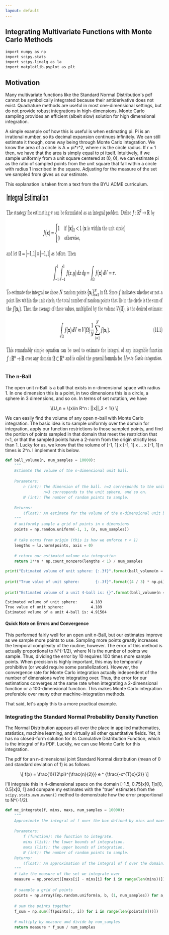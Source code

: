 ```yaml
---
layout: default
---
```


## Integrating Multivariate Functions with Monte Carlo Methods

<script type="text/javascript" async="" src="https://cdnjs.cloudflare.com/ajax/libs/mathjax/2.7.4/MathJax.js?config=TeX-MML-AM_CHTML"></script>  


```
import numpy as np
import scipy.stats 
import scipy.linalg as la 
import matplotlib.pyplot as plt 
```


## Motivation

Many multivariate functions like the Standard Normal Distribution's pdf cannot be symbolically integrated because their antiderivative does not exist. Quadrature methods are useful in most one-dimensional settings, but do not provide robust integrations in high-dimensions. Monte Carlo sampling provides an efficient (albeit slow) solution for high dimensional integration. 

A simple example oof how this is useful is when estimating pi. Pi is an irrational number, so its decimal expansion continues infinitely. We can still estimate it though, oone way being through Monte Carlo integration. We know the area of a circle is A = pi*r^2, where r is the circle radius. If r = 1 then, we have that the area is simply equal to pi itself. Intuitively, if we sample uniformly from a unit square centered at (0, 0), we can estimate pi as the ratio of sampled points from the unit square that fall within a circle with radius 1 inscribed in the square. Adjusting for the measure of the set we sampled from gives us our estimate. 

This explanation is taken from a text from the BYU ACME curriculum. 

<img src="integration.jpg" width="900" height="550"> 



### The n-Ball 

The open unit n-Ball is a ball that exists in n-dimensional space with radius 1. In one dimension this is a point, in two dimensions this is a circle, a sphere in 3 dimensions, and so on. In terms of set notation, we have 

<p><span class="math display">\[U_n = \{x\in R^n : ||x||_2 < 1\} \]</span></p> 

We can easily find the volume of any open n-ball with Monte Carlo integration. The basic idea is to sample uniformly over the domain for integration, apply our function restrictions to those sampled points, and find the portion of points sampled in that domain that meet the restriction that r<1, or that the sampled points have a 2-norm from the origin strictly less than 1. Lucky for us, we know that the volume of [-1, 1] x [-1, 1] x ... x [-1, 1] n times is 2^n. I implement this below. 

```python 
def ball_volume(n, num_samples = 10000):
    """
    Estimate the volume of the n-dimensional unit ball.

    Parameters:
        n (int): The dimension of the ball. n=2 corresponds to the unit circle,
                 n=3 corresponds to the unit sphere, and so on.
        N (int): The number of random points to sample.

    Returns:
        (float): An estimate for the volume of the n-dimensional unit ball.
    """
    # uniformly sample a grid of points in n dimensions 
    points = np.random.uniform(-1, 1, (n, num_samples))  

    # take norms from origin (this is how we enforce r < 1)  
    lengths = la.norm(points, axis = 0)

    # return our estimated volume via integration  
    return 2**n * np.count_nonzero(lengths < 1) / num_samples 
```
```python 
print("Estimated volume of unit sphere: {:.3f}".format(ball_volume(n = 3, N = 10**6)))

print("True value of unit sphere:       {:.3f}".format((4 / 3) * np.pi))

print("Estimated volume of a unit 4-ball is: {}".format(ball_volume(n = 4, N = 10**5))) 
```
```
Estimated volume of unit sphere:      4.183
True value of unit sphere:            4.189
Estimated volume of a unit 4-ball is: 4.91504
```

#### Quick Note on Errors and Convergence 
This performed fairly well for an open unit n-Ball, but our estimates improve as we sample more points to use. Sampling more points greatly increases the temporal complexity of the routine, however. The error of this method is actually proportional to N^(-1/2), where N
is the number of points we sample. Thus, dividing the error by 10 requires 100 times more sample points. When precision is highly important, this may be temporally prohibitive (or would require some parallelization). However, the convergence rate for Monte Carlo integration actually independent of the number of dimensions we're integrating over. Thus, the error for our estimations converges at the same rate when integrating a 2-dimensional function or a 100-dimensional function. This makes Monte Carlo integration preferable over many other machine-integration methods. 

That said, let's apply this to a more practical example.

### Integrating the Standard Normal Probability Density Function 

The Normal Distribution appears all over the place in applied mathematics, statistics, machine learning, and virtually all other quantitative fields. Yet, it has no closed-form solution for its Cumulative Distribution Function, which is the integral of its PDF. Luckily, we can use Monte Carlo for this integration. 

The pdf for an n-dimensional joint Standard Normal distribution (mean of 0 and standard deviation of 1) is as follows 

<p><span class="math display">\[ f(x) = \frac{1}{{2\pi}^{\frac{n}{2}}} e ^ {\frac{-x^{T}x}{2}}  \]</span></p> 


I'll integrate this in 4-dimensional space on the domain [-1.5, 0.75]x[0, 1]x[0, 0.5]x[0, 1] and compare my estimates with the "true" estimates from the `scipy.stats.mvn.mvnun()` method to demonstrate how the error proportional to N^(-1/2). 

```python 
def mc_integrate(f, mins, maxs, num_samples = 10000):
    """
    Approximate the integral of f over the box defined by mins and maxs.

    Parameters:
        f (function): The function to integrate. 
        mins (list): the lower bounds of integration.
        maxs (list): the upper bounds of integration.
        N (int): The number of random points to sample.
    Returns:
        (float): An approximation of the integral of f over the domain.
    """
    # take the measure of the set we integrate over
    measure = np.product([maxs[i] - mins[i] for i in range(len(mins))])
    
    # saample a grid of points  
    points = np.array([np.random.uniform(a, b, (1, num_samples)) for a, b in zip(mins, maxs)])[:, 0]
    
    # sum the points together 
    f_sum = np.sum([f(points[:, i]) for i in range(len(points[0]))])
    
    # multiply by measure and divide by num_samples 
    return measure * f_sum / num_samples  
```

```python 

```

```python 

```

```python 

```

```python 

```